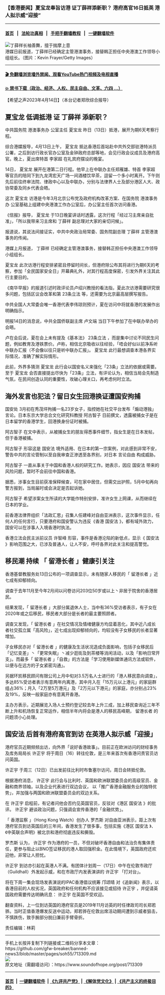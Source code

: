 ### 【香港要闻】夏宝龙奉旨访港 证丁薛祥添新职？ 港府高官16日抵英 港人拟示威“迎接”
------------------------

#### [首页](https://github.com/gfw-breaker/banned-news3/blob/master/README.md) &nbsp;&nbsp;|&nbsp;&nbsp; [法轮功真相](https://github.com/begood0513/basic/blob/master/README.md)  &nbsp;&nbsp;|&nbsp;&nbsp; [手把手翻墙教程](https://github.com/gfw-breaker/guides/wiki)  &nbsp;&nbsp;|&nbsp;&nbsp; [一键翻墙软件](https://github.com/gfw-breaker/nogfw/blob/master/README.md)  



<div><img alt="丁薛祥长袖善舞，擅于揣摩上意" src="https://img.soundofhope.org/2022-11/gettyimages-1435835113-1668027724141.jpg"/>
<br/><figcaption class="caption">
 港媒日前报道，丁薛祥已经确定主管港澳事务，接替韩正担任中央港澳工作领导小组组长。（图片：Kevin Frayer/Getty Images）
</figcaption></div><hr/>

#### [ 🎬  免翻墙浏览墙外禁闻、观看YouTube热门视频及电视直播](https://github.com/gfw-breaker/HelloWorld)

#### [ 💥  禁书下载（政治、经济、人权、民主自由、文革、六四 ...）](https://github.com/gfw-breaker/books/blob/master/README.md)

<div><div class="Content__Wrapper sc-1bvya0-0 elmmKw article_body" data-checkusr="" itemprop="articleBody">
 <div id="post_place_1">
 </div>
 <p class="meta-top">
  <span class="meta">
   【希望之声2023年4月14日】（本台记者郑欣综合报导）
  </span>
 </p>
 <h2>
  <ok href="/term/13399">
   夏宝龙
  </ok>
  低调抵港 证
  <ok href="/term/39601">
   丁薛祥
  </ok>
  添新职？
 </h2>
 <p>
  中共国务院
  <ok href="/term/860264">
   港澳事务办
  </ok>
  公室主任
  <ok href="/term/13399">
   夏宝龙
  </ok>
  昨日（13日）抵港，展开为期6天考察行程。
 </p>
 <p>
  综合港媒报导，4月13日上午，
  <ok href="/term/13399">
   夏宝龙
  </ok>
  抵达香港后首站赴中共外交部驻港特派员公署，之后到访行政长官办公室及金钟政府总部等地，会见行政会议成员及港府高官。晚上，夏出席特首
  <ok href="/term/100347">
   李家超
  </ok>
  在礼宾府摆设的晚宴。
 </p>
 <p>
  14日，
  <ok href="/term/13399">
   夏宝龙
  </ok>
  展开在港第二日行程。他早上在中联办主任郑雁雄、特首
  <ok href="/term/100347">
   李家超
  </ok>
  等官员的陪同下到九龙湾宏天广场一间酒楼饮早茶，逗留一个多小时离开。下午则先后前往终审法院、律政中心以及中联办，分别与法律界人士及部分港区人大、政协常委及同乡代表会晤。
 </p>
 <p>
  这次
  <ok href="/term/13399">
   夏宝龙
  </ok>
  访港是今年3月北京公布党及政府机构改革方案、在国务院
  <ok href="/term/860264">
   港澳事务办
  </ok>
  公室基础上组建中央港澳工作办公室后，办公室主任首次访问香港。
 </p>
 <p>
  《信报》报导，
  <ok href="/term/13399">
   夏宝龙
  </ok>
  于13日晚宴讲话时透露，这次行程「经过习主席亲自批准」，「所以我带来习主席和
  <ok href="/term/39601">
   丁薛祥
  </ok>
  副总理对大家的亲切问候」。
 </p>
 <p>
  报道说，其说法间接证实，中共中央政治局常委、国务院副总理
  <ok href="/term/39601">
   丁薛祥
  </ok>
  主管港澳事务的传闻。
 </p>
 <p>
  港媒上月报道，
  <ok href="/term/39601">
   丁薛祥
  </ok>
  已经确定主管港澳事务，接替韩正担任中央港澳工作领导小组组长。
 </p>
 <p>
  <ok href="/term/13399">
   夏宝龙
  </ok>
  此次访港行程安排紧密且停留时间长，但港府除公布其将进行为期6天的考察，参加「全民国家安全日」开幕典礼外，对其行程高度保密，引发外界关注其此行主要目的。
 </p>
 <p>
  《南华早报》的报道引述时政评论员卢绍兴教授的看法指，夏此次访港需要研究很多问题，包括区议会改革和第
  <ok href="/term/19695">
   23条立法
  </ok>
  等，还需要为北京最高层撰写报告。
 </p>
 <p>
  中共全国人大常委会唯一香港代表李伟琼则预计，夏在访问中将就香港的发展作出明确指示。
 </p>
 <p>
  明报14日的消息说，中共全国侨联副主席
  <ok href="/term/829353">
   卢文端
  </ok>
  当日下午参加了在中联办举办的会晤。
 </p>
 <p>
  卢在会后说，夏在会上未有提及《基本法》
  <ok href="/term/19695">
   23条立法
  </ok>
  ，而是集中讨论不同民生问题，例如教育及港铁票价。卢称，相信北京吸收以往经验，「唔会好似以前净系听中联办汇报（不会像以往只是听中联办汇报」。
  <ok href="/term/13399">
   夏宝龙
  </ok>
  此行最想调查本港各界实际情况，准确了解实际情形。
 </p>
 <p>
  此前，外界多猜测
  <ok href="/term/13399">
   夏宝龙
  </ok>
  此行会以国安名义来强化「23条」立法的依据或需要。至于
  <ok href="/term/13399">
   夏宝龙
  </ok>
  会否直接提出尽快为「23条」立法，有评论认为，相信当局会先制造气氛，在民间创造认同的重要性，攻破心理关口，再考虑何时立法。
 </p>
 <h2>
  <strong>
   海外发言也犯法？留日女生回港换证遭国安拘捕
  </strong>
 </h2>
 <p>
  <ok href="/term/370645">
   国安处
  </ok>
  3月初在秀茂坪拘捕一名23岁女子，指控她在社交平台发布「煽动港独」言论。日本东京大学总合文化研究科教授
  <ok href="/term/860267">
   阿古智子
  </ok>
  日前撰文，透露被捕女子是在日本留学的香港学生，回港换身份证时被捕。
 </p>
 <p>
  <ok href="/term/860267">
   阿古智子
  </ok>
  在文中表示，从被捕女生的朋友得悉事件细节，指女生是在日本发帖，但于香港被捕。
 </p>
 <p>
  <ok href="/term/860267">
   阿古智子
  </ok>
  形容这是
  <ok href="/term/99050">
   国安法
  </ok>
  境外适用、在日本的第一宗案例，对此感到非常不安，警告中共的言论管制以至自我审查正渗透至各界别，对日本
  <ok href="/term/1155">
   言论自由
  </ok>
  构成威胁。
 </p>
 <p>
  <ok href="/term/860267">
   阿古智子
  </ok>
  一直从事关于中国和香港人权的研究工作。她表示，因应
  <ok href="/term/99050">
   国安法
  </ok>
  带来的风险问题，暂时不会前往中国和香港。
 </p>
 <p>
  据悉，涉事女生目前获准保释候查，可在家中居住，但需交出护照，5月中旬再向警方报到，当局届时或会决定是否起诉她。
 </p>
 <p>
  <ok href="/term/860267">
   阿古智子
  </ok>
  希望涉案女生所读的大学能作特别安排，准许女生上网课，从而继续在日本的学业。
 </p>
 <p>
  前香港法律界组织「法政汇思」召集人任建峰对自由亚洲表示，这次事件显示，任何人的任何言行，只要港府和国安警认为违反《香港
  <ok href="/term/99050">
   国安法
  </ok>
  》，都有域外效力，国安可以在涉事人入境香港时执法。
 </p>
 <p>
  香港立法会民主派前议员
  <ok href="/term/52396">
   许智峰
  </ok>
  形容，事件是香港沦陷的新低点，显示《
  <ok href="/term/99050">
   国安法
  </ok>
  》影响范围之大，已涉及普通人，让人不安，呼吁各界对此关注和提高警觉。
 </p>
 <h2>
  <strong>
   <ok href="/term/9181">
    移民潮
   </ok>
   持续 「
   <ok href="/term/860270">
    留港长者
   </ok>
   」健康引关注
  </strong>
 </h2>
 <p>
  香港基督教服务处13日公布的一项调查显示，未有随家人移民的「
  <ok href="/term/860270">
   留港长者
  </ok>
  」近七成有抑郁倾向。
 </p>
 <p>
  调查于去年11月至今年2月间以问卷访问203位50岁或以上丶非居于院舍的香港居民。
 </p>
 <p>
  结果发现，「
  <ok href="/term/860270">
   留港长者
  </ok>
  」大部分属退休人士，当中有36%受访者表示，有子女在2020年或之后移民，移民者大部分是长者的最主要照顾者。
 </p>
 <p>
  调查又发现，「
  <ok href="/term/860270">
   留港长者
  </ok>
  」在社交情况及情绪健康方均显着恶化，其中近八成长者社交孤立属「高风险」，近七成出现抑郁倾向的，均较没有子女移民的长者显著增加。
 </p>
 <p>
  子女移民亦对「
  <ok href="/term/860270">
   留港长者
  </ok>
  」的健康及生活状况造成负面影响，包括子女移民后「记忆变差」丶「更常失眠」丶减少逛街及到茶楼等消闲活动，以及「影响日常开支」。而最多「
  <ok href="/term/860270">
   留港长者
  </ok>
  」「自救」的方法是「学习使用新媒体通讯方法或软件，以便与在远方的子女紧密沟通」。
 </p>
 <p>
  另据环凯移民顾问有限公司上月中旬对3.5万名人士进行的「港人移民意向调查」，多达85%受访者表示有意两年内离港，其中月入在「15万元以上港元」的家庭群组占36%；月入「2万至5万港元」及「2万元以下港元」的家庭，亦分别占23%及19%，反映一般家庭亦有意离开香港。
 </p>
 <p>
  主办方表示，近期展览入场人士预约登记较去年上升三成，加上移民查询近三年不断上升和机场恢复正常运作，相信半年内将会是港人的移民高峰期，
  <ok href="/term/860270">
   留港长者
  </ok>
  的问题须小心处理。
 </p>
 <h2>
  <strong>
   <ok href="/term/99050">
    国安法
   </ok>
   后首有港府高官到访 在英港人拟示威「迎接」
  </strong>
 </h2>
 <p>
  港府官员近期频频出访，向外界「说好香港故事」。目前正在欧洲访问的财经事务及库务局局长
  <ok href="/term/860273">
   许正宇
  </ok>
  将于周日（16）转往伦敦，是三年来首次有香港问责官员访问英国。
 </p>
 <p>
  <ok href="/term/860273">
   许正宇
  </ok>
  于周三（12日）已出发前往比利时布鲁塞尔访问，周日会转抵伦敦。
 </p>
 <p>
  根据港府消息，
  <ok href="/term/860273">
   许正宇
  </ok>
  此行会与比利时、英国和欧洲联盟委员会的高级官员、金融和商界领袖，以及企业代表进行双边会议， 以「推广香港金融服务业的独特优势」，并加强与两国和欧洲联盟委员会的双边关系。
 </p>
 <p>
  在
  <ok href="/term/860273">
   许正宇
  </ok>
  启程前，有记者问他会否约见英国官员，反驳对《港区
  <ok href="/term/99050">
   国安法
  </ok>
  》的批评。
  <ok href="/term/860273">
   许正宇
  </ok>
  避谈政治问题，只强调会宣传香港的「金融优势」。
 </p>
 <p>
  「
  <ok href="/term/102445">
   香港监察
  </ok>
  」（Hong Kong Watch）创办人
  <ok href="/term/70929">
   罗杰斯
  </ok>
  对自由亚洲表示，距上次有港府官员到访英国后的三年间，香港发生了很多事，包括实施《港区
  <ok href="/term/99050">
   国安法
  </ok>
  》、《中英联合声明》被北京和港府彻底违反和撕毁。
 </p>
 <p>
  <ok href="/term/70929">
   罗杰斯
  </ok>
  认为，
  <ok href="/term/860273">
   许正宇
  </ok>
  作为港府的一员，不但对破坏香港自由和法治负有集体责任，更参与阻止以BNO签证移民的港人取回强积金。在此情境下，英国政府还欢迎他，非常让人担忧。
 </p>
 <p>
  <ok href="/term/860273">
   许正宇
  </ok>
  到访亦引起在英港人不满。有团体计划周一（17日）中午在伦敦市政厅（Guildhall）外发起示威，和在市政厅内发表演讲的
  <ok href="/term/860273">
   许正宇
  </ok>
  「打对台」。
 </p>
 <p>
  将在下周一集会现场发表演说的IPAC香港倡议统筹
  <ok href="/term/419992">
   邝颂晴
  </ok>
  对《追新闻》表示，以香港目前的人权劣况，英国政府和任何机构不应该接见或招待
  <ok href="/term/860273">
   许正宇
  </ok>
  ，并促请英国政府需要传达明确讯息：
  <ok href="/term/860273">
   许正宇
  </ok>
  在英国不受欢迎。
 </p>
 <p>
  翻查资料，上一位到访英国的港府官员是2019年11月访英的时任律政司司长郑若骅。当时正值香港爆发反送中运动，郑若骅在伦敦出席活动期间遭到示威者狙击，不慎跌伤，致手腕部分脱臼兼前手臂骨折。
 </p>
 <p class="meta-btm">
  责任编辑：林莉
 </p>
</div>
</div>
<hr/>
手机上长按并复制下列链接或二维码分享本文章：<br/>
https://github.com/gfw-breaker/banned-news3/blob/master/pages/soh55/713309.md <br/>
<a href='https://github.com/gfw-breaker/banned-news3/blob/master/pages/soh55/713309.md'><img src='https://github.com/gfw-breaker/banned-news3/blob/master/pages/soh55/713309.md.png'/></a> <br/>
原文地址（需翻墙访问）：https://www.soundofhope.org/post/713309


------------------------
#### [首页](https://github.com/gfw-breaker/banned-news3/blob/master/README.md) &nbsp;|&nbsp; [一键翻墙软件](https://github.com/gfw-breaker/nogfw/blob/master/README.md) &nbsp;| [《九评共产党》](https://github.com/gfw-breaker/9ping.md/blob/master/README.md#九评之一评共产党是什么) | [《解体党文化》](https://github.com/gfw-breaker/jtdwh.md/blob/master/README.md) | [《共产主义的终极目的》](https://github.com/gfw-breaker/gczydzjmd.md/blob/master/README.md)


<img src='http://gfw-breaker.win/banned-news3/pages/soh55/713309.md' width='0px' height='0px'/>